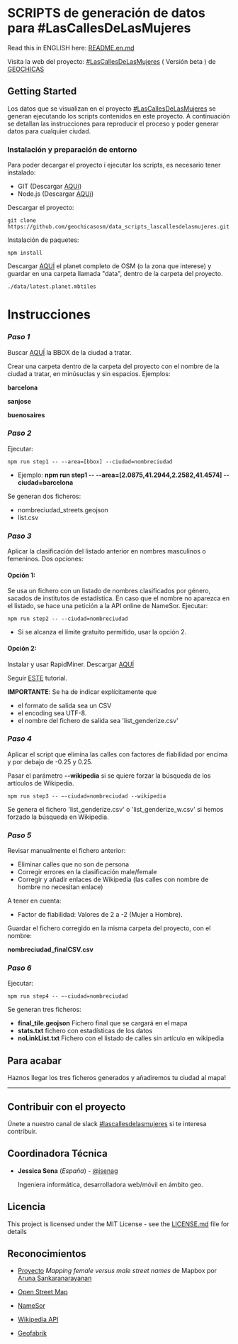 # SCRIPTS de generación de datos para #LasCallesDeLasMujeres

Read this in ENGLISH here: [README.en.md](https://github.com/geochicasosm/data_scripts_lascallesdelasmujeres/master/README.en.md)

Visita la web del proyecto: [#LasCallesDeLasMujeres](https://geochicasosm.github.io/lascallesdelasmujeres/) ( Versión beta ) de [GEOCHICAS](https://geochicas.org/)


## Getting Started


Los datos que se visualizan en el proyecto [#LasCallesDeLasMujeres](https://geochicasosm.github.io/lascallesdelasmujeres/) se generan ejecutando los scripts contenidos en este proyecto. A continuación se detallan las instrucciones para reproducir el proceso y poder generar datos para cualquier ciudad.



### Instalación y preparación de entorno

Para poder decargar el proyecto i ejecutar los scripts, es necesario tener instalado:

* GIT (Descargar [AQUí](https://git-scm.com/downloads))
* Node.js (Descargar [AQUí](https://nodejs.org/es/download/))


Descargar el proyecto:

```
git clone https://github.com/geochicasosm/data_scripts_lascallesdelasmujeres.git
```

Instalación de paquetes:

```
npm install
```

Descargar [AQUÍ](http://osmlab.github.io/osm-qa-tiles/) el planet completo de OSM (o la zona que interese) y guardar en una carpeta llamada "data", dentro de la carpeta del proyecto.

```
./data/latest.planet.mbtiles
```


Instrucciones
======

### _Paso 1_

Buscar [AQUÍ](http://tools.geofabrik.de/calc/) la BBOX de la ciudad a tratar.

Crear una carpeta dentro de la carpeta del proyecto con el nombre de la ciudad a tratar, en minúsuclas y sin espacios. Ejemplos: 

 **barcelona** 
 
 **sanjose** 
 
 **buenosaires** 


 

### _Paso 2_

Ejecutar:

```
npm run step1 -- --area=[bbox] --ciudad=nombreciudad
```

* Ejemplo: **npm run step1 -- --area=[2.0875,41.2944,2.2582,41.4574] --ciudad=barcelona** 


Se generan dos ficheros:
* nombreciudad_streets.geojson
* list.csv


### _Paso 3_

Aplicar la clasificación del listado anterior en nombres masculinos o femeninos. Dos opciones:

#### Opción 1:

Se usa un fichero con un listado de nombres clasificados por género, sacados de institutos de estadística. En caso que el nombre no aparezca en el listado, se hace una petición a la API online de NameSor. Ejecutar:

```
npm run step2 -- --ciudad=nombreciudad
```

* Si se alcanza el límite gratuito permitido, usar la opción 2.

#### Opción 2:

Instalar y usar RapidMiner. Descargar [AQUÍ](https://rapidminer.com/)

Seguir [ESTE](https://www.youtube.com/watch?v=wScgijiqA2c) tutorial.

**IMPORTANTE**: 
Se ha de indicar explícitamente que 
-	el formato de salida sea un CSV
-	el encoding sea UTF-8.
-	el nombre del fichero de salida sea 'list_genderize.csv'


### _Paso 4_

Aplicar el script que elimina las calles con factores de fiabilidad por encima y por debajo de -0.25 y 0.25.

Pasar el parámetro **--wikipedia** si se quiere forzar la búsqueda de los artículos de Wikipedia.

```
npm run step3 -- –-ciudad=nombreciudad --wikipedia
```

Se genera el fichero 'list_genderize.csv' o 'list_genderize_w.csv' si hemos forzado la búsqueda en Wikipedia.


### _Paso 5_

Revisar manualmente el fichero anterior:
- Eliminar calles que no son de persona
- Corregir errores en la clasificación male/female
- Corregir y añadir enlaces de Wikipedia (las calles con nombre de hombre no necesitan enlace)

A tener en cuenta:
- Factor de fiabilidad: Valores de 2 a -2 (Mujer a Hombre).

Guardar el fichero corregido en la misma carpeta del proyecto, con el nombre:

**nombreciudad_finalCSV.csv**

### _Paso 6_

Ejecutar:

```
npm run step4 -- –-ciudad=nombreciudad
```

Se generan tres ficheros:
- **final_tile.geojson** Fichero final que se cargará en el mapa
- **stats.txt** fichero con estadísticas de los datos
- **noLinkList.txt** Fichero con el listado de calles sin artículo en wikipedia


## Para acabar

Haznos llegar los tres ficheros generados y añadiremos tu ciudad al mapa! 

---

## Contribuir con el proyecto

Únete a nuestro canal de slack [#lascallesdelasmujeres](https://join.slack.com/t/geochicas-osm/shared_invite/enQtMzIzMzUyMDQyNjczLTU0YjYzNTQ2ZWRkOWQwZGJlNGY4NjhmODY4Y2M2M2Y2MDM3M2EyZTg4NWI0ODY2ZWRhZGIyN2JjMDc0ZDdlODE) si te interesa contribuir.


## Coordinadora Técnica

* **Jessica Sena** (*España*) - [@jsenag](https://jessisena.github.io/myprofile/) 
    
    Ingeniera informática, desarrolladora web/móvil en ámbito geo.
   


## Licencia

This project is licensed under the MIT License - see the [LICENSE.md](LICENSE.md) file for details


## Reconocimientos


* [Proyecto](https://blog.mapbox.com/mapping-female-versus-male-street-names-b4654c1e00d5) _Mapping female versus male street names_ de Mapbox por [Aruna Sankaranarayanan](https://www.mapbox.com/about/team/aruna-sankaranarayanan/) 

* [Open Street Map](https://www.openstreetmap.org/)

* [NameSor](http://api.namsor.com/onomastics/api/)

* [Wikipedia API](https://www.mediawiki.org/wiki/API:Main_page/es)

* [Geofabrik](http://tools.geofabrik.de/calc/)



